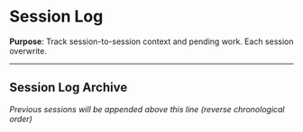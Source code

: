 # Session Log

**Purpose**: Track session-to-session context and pending work. Each session overwrite.

---



## Session Log Archive

*Previous sessions will be appended above this line (reverse chronological order)*
